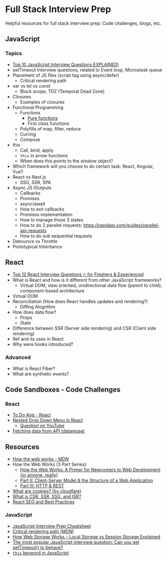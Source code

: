 # Full Stack Interview Prep
Helpful resources for full stack interview prep: Code challenges, blogs, etc.

## JavaScript

### Topics

- [Top 10 JavaScript Interview Questions EXPLAINED!](https://youtu.be/tOo9c6SK_do?si=4CoQUzL4zwlbOtQp)
- setTimeout Interview questions, related to Event loop, Microstask queue
- Placement of JS files (script tag using async/defer)
    - Critical rendering path
- var vs let vs const
    - Block scope, TDZ (Temporal Dead Zone)
- Closures
    - Examples of closures
- Functional Programming
    - Functions
      - [Pure functions](https://dev.to/codeofrelevancy/you-need-to-know-about-pure-functions-impure-functions-in-javascript-57#:~:text=A%20pure%20function%20is%20a,always%20return%20the%20same%20value.)
      - First class functions
    - Polyfills of map, filter, reduce
    - Curring
    - Compose
- this
    - Call, bind, apply
    - <code>this</code> in arrow functions
    - When does this points to the window object?
- Which framework will you choose to do certain task: React, Angular, Vue?
- React vs Next.js
    - SSG, SSR, SPA
- Async JS (Outputs
    - Callbacks
    - Promises
    - async/await
    - How to exit callbacks
    - Promises implementation
    - How to manage those 3 states
    - How to do 2 parallel requests: https://rapidapi.com/guides/parallel-api-requests
    - How to do sub sequential requests
- Debounce vs Throttle
- Prototypical Inheritance

## React

- [Top 12 React Interview Questions 🔥 for Freshers & Experienced](https://youtu.be/uE925hp9KDk?si=fnFmLCXHX8EJL48m)
- What is React and how is it different from other JavaScript frameworks?
    - Virtual DOM, view oriented, unidirectional data flow (parent to child), component-based architecture
- Virtual DOM
- Reconciliation (How does React handles updates and rendering?)
     - Diffing Alogrithm
- How does data flow?
    - Props
    - State
- Difference between SSR (Server side rendering) and CSR (Client side rendering)
- Ref and its uses in React
- Why were hooks introduced?

### Advanced

- What is React Fiber?
- What are synthetic events?

## Code Sandboxes - Code Challenges

### React

- [To Do App - React](https://codesandbox.io/s/to-do-app-practice-forked-52nsyh)
- [Nested Drop Down Menu in React](https://codesandbox.io/s/nested-drop-down-menu-7678cx?file=/src/App.js)
  - [Question on YouTube](https://youtu.be/EirBuUUPbio)
- [Fetching data from API (datamuse)](https://codesandbox.io/s/fetch-data-from-api-6tz4ys?file=/src/App.js)

## Resources

- [How the web works - MDN](https://developer.mozilla.org/en-US/docs/Learn/Getting_started_with_the_web/How_the_Web_works)
- How the Web Works (3 Part Series):
    - [How the Web Works: A Primer for Newcomers to Web Development (or anyone, really)](https://www.freecodecamp.org/news/how-the-web-works-a-primer-for-newcomers-to-web-development-or-anyone-really-b4584e63585c/)
    - [Part II: Client-Server Model & the Structure of a Web Application](https://medium.com/free-code-camp/how-the-web-works-part-ii-client-server-model-the-structure-of-a-web-application-735b4b6d76e3)
    - [Part III: HTTP & REST](https://medium.com/free-code-camp/how-the-web-works-part-iii-http-rest-e61bc50fa0a)
- [What are cookies? (by cloudfare)](https://www.cloudflare.com/learning/privacy/what-are-cookies/)
- [What is CSR, SSR, SSG, and ISR?](https://youtu.be/YkxrbxoqHDw?si=W6VmsegAofYSibo_)
- [React SEO and Best Practices](https://ahrefs.com/blog/react-seo/)


### JavaScript

- [JavaScript Interview Prep Cheatsheet](https://www.freecodecamp.org/news/javascript-interview-prep-cheatsheet/)
- [Critical rendering path (MDN)](https://developer.mozilla.org/en-US/docs/Web/Performance/Critical_rendering_path)
- [How Web Storage Works – Local Storage vs Session Storage Explained](https://www.freecodecamp.org/news/how-web-storage-works/)
- [The most popular JavaScript interview question: Can you get setTimeout() to behave?](https://medium.com/@mlgerardvla/the-most-popular-javascript-interview-question-can-you-get-settimeout-to-behave-972afceda50d)
- [<code>this</code> keyword in JavaScript](https://youtu.be/9T4z98JcHR0?si=oFSSrv2rYtSbYlZk)
